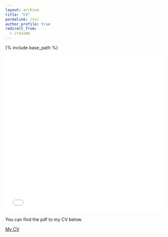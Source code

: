 ```yaml
---
layout: archive
title: "CV"
permalink: /cv/
author_profile: true
redirect_from:
  - /resume
---
```


{% include base_path %}

<iframe src="/files/pdf/Williams CV.pdf" width="100%" height="500" frameborder="no" border="0" marginwidth="0" marginheight="0"></iframe>

You can find the pdf to my CV below.   

[My CV](http://jamiree.github.io/files/CV_Jamiree_Harrison.pdf)

